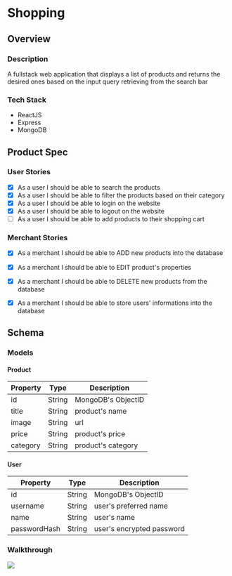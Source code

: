 # Shopping

## Overview
### Description
A fullstack web application that displays a list of products and returns the desired ones based on the input query retrieving from the search bar 

### Tech Stack
- ReactJS
- Express
- MongoDB

## Product Spec
### User Stories
* [x] As a user I should be able to search the products
* [x] As a user I should be able to filter the products based on their category
* [x] As a user I should be able to login on the website
* [x] As a user I should be able to logout on the website
* [ ] As a user I should be able to add products to their shopping cart

### Merchant Stories
* [x] As a merchant I should be able to ADD new products into the database
* [x] As a merchant I should be able to EDIT product's properties
* [x] As a merchant I should be able to DELETE new products from the database
* [x] As a merchant I should be able to store users' informations into the database


## Schema
### Models
#### Product
| Property      | Type     | Description |
| ------------- | -------- | ------------|
| id      | String   | MongoDB's ObjectID  |
| title      | String   | product's name  |
| image         | String     | url |
| price      | String   | product's price  |
| category      | String   | product's category  |



#### User
| Property      | Type     | Description |
| ------------- | -------- | ------------|
| id      | String   | MongoDB's ObjectID  |
| username      | String   | user's preferred name  |
| name         | String     | user's name |
| passwordHash      | String   | user's encrypted password  |


### Walkthrough 
![](shopping-app.gif)


